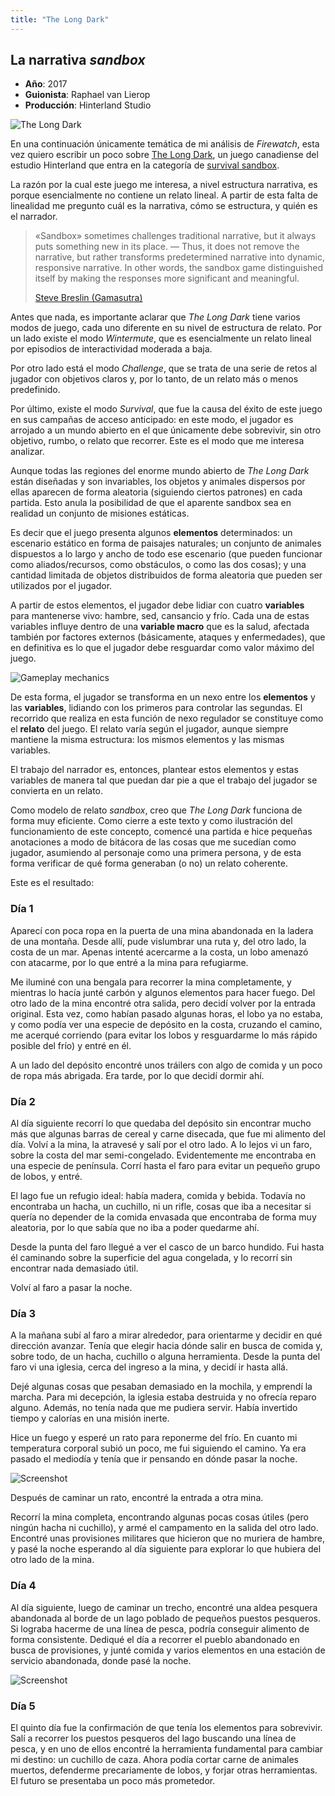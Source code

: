 ```yaml
--- 
title: "The Long Dark"
---
```


## La narrativa *sandbox*

* **Año**: 2017
* **Guionista**: Raphael van Lierop
* **Producción**: Hinterland Studio

![The Long Dark](/content_assets/thelongdark/thelongdark1.png)

En una continuación únicamente temática de mi análisis de *Firewatch*, esta vez quiero escribir un poco sobre [The Long Dark](http://store.steampowered.com/app/305620/The_Long_Dark/), un juego canadiense del estudio Hinterland que entra en la categoría de [survival sandbox](http://tvtropes.org/pmwiki/pmwiki.php/Main/SurvivalSandbox).

La razón por la cual este juego me interesa, a nivel estructura narrativa, es porque esencialmente no contiene un relato lineal. A partir de esta falta de linealidad me pregunto cuál es la narrativa, cómo se estructura, y quién es el narrador.

> «Sandbox» sometimes challenges traditional narrative, but it always puts something new in its place. — Thus, it does not remove the narrative, but rather transforms predetermined narrative into dynamic, responsive narrative. In other words, the sandbox game distinguished itself by making the responses more significant and meaningful.
>
> [Steve Breslin (Gamasutra)](https://www.gamasutra.com/view/feature/132470/the_history_and_theory_of_sandbox_.php)

Antes que nada, es importante aclarar que *The Long Dark* tiene varios modos de juego, cada uno diferente en su nivel de estructura de relato. Por un lado existe el modo *Wintermute*, que es esencialmente un relato lineal por episodios de interactividad moderada a baja.

Por otro lado está el modo *Challenge*, que se trata de una serie de retos al jugador con objetivos claros y, por lo tanto, de un relato más o menos predefinido. 

Por último, existe el modo *Survival*, que fue la causa del éxito de este juego en sus campañas de acceso anticipado: en este modo, el jugador es arrojado a un mundo abierto en el que únicamente debe sobrevivir, sin otro objetivo, rumbo, o relato que recorrer. Este es el modo que me interesa analizar.

Aunque todas las regiones del enorme mundo abierto de *The Long Dark* están diseñadas y son invariables, los objetos y animales dispersos por ellas aparecen de forma aleatoria (siguiendo ciertos patrones) en cada partida. Esto anula la posibilidad de que el aparente sandbox sea en realidad un conjunto de misiones estáticas.

Es decir que el juego presenta algunos **elementos** determinados: un escenario estático en forma de paisajes naturales; un conjunto de animales dispuestos a lo largo y ancho de todo ese escenario (que pueden funcionar como aliados/recursos, como obstáculos, o como las dos cosas); y una cantidad limitada de objetos distribuidos de forma aleatoria que pueden ser utilizados por el jugador.

A partir de estos elementos, el jugador debe lidiar con cuatro **variables** para mantenerse vivo: hambre, sed, cansancio y frío. Cada una de estas variables influye dentro de una **variable macro** que es la salud, afectada también por factores externos (básicamente, ataques y enfermedades), que en definitiva es lo que el jugador debe resguardar como valor máximo del juego.

![Gameplay mechanics](/content_assets/thelongdark/thelongdark2.png)

De esta forma, el jugador se transforma en un nexo entre los **elementos** y las **variables**, lidiando con los primeros para controlar las segundas. El recorrido que realiza en esta función de nexo regulador se constituye como el **relato** del juego. El relato varía según el jugador, aunque siempre mantiene la misma estructura: los mismos elementos y las mismas variables.

El trabajo del narrador es, entonces, plantear estos elementos y estas variables de manera tal que puedan dar pie a que el trabajo del jugador se convierta en un relato. 

Como modelo de relato *sandbox*, creo que *The Long Dark* funciona de forma muy eficiente. Como cierre a este texto y como ilustración del funcionamiento de este concepto, comencé una partida e hice pequeñas anotaciones a modo de bitácora de las cosas que me sucedían como jugador, asumiendo al personaje como una primera persona, y de esta forma verificar de qué forma generaban (o no) un relato coherente. 

Este es el resultado:

### Día 1

Aparecí con poca ropa en la puerta de una mina abandonada en la ladera de una montaña. Desde allí, pude vislumbrar una ruta y, del otro lado, la costa de un mar. Apenas intenté acercarme a la costa, un lobo amenazó con atacarme, por lo que entré a la mina para refugiarme. 

Me iluminé con una bengala para recorrer la mina completamente, y mientras lo hacía junté carbón y algunos elementos para hacer fuego. Del otro lado de la mina encontré otra salida, pero decidí volver por la entrada original. Esta vez, como habían pasado algunas horas, el lobo ya no estaba, y como podía ver una especie de depósito en la costa, cruzando el camino, me acerqué corriendo (para evitar los lobos y resguardarme lo más rápido posible del frío) y entré en él. 

A un lado del depósito encontré unos tráilers con algo de comida y un poco de ropa más abrigada. Era tarde, por lo que decidí dormir ahí. 

### Día 2

Al día siguiente recorrí lo que quedaba del depósito sin encontrar mucho más que algunas barras de cereal y carne disecada, que fue mi alimento del día. Volví a la mina, la atravesé y salí por el otro lado. A lo lejos vi un faro, sobre la costa del mar semi-congelado. Evidentemente me encontraba en una especie de península. Corrí hasta el faro para evitar un pequeño grupo de lobos, y entré. 

El lago fue un refugio ideal: había madera, comida y bebida. Todavía no encontraba un hacha, un cuchillo, ni un rifle, cosas que iba a necesitar si quería no depender de la comida envasada que encontraba de forma muy aleatoria, por lo que sabía que no iba a poder quedarme ahí.

Desde la punta del faro llegué a ver el casco de un barco hundido. Fui hasta él caminando sobre la superficie del agua congelada, y lo recorrí sin encontrar nada demasiado útil. 

Volví al faro a pasar la noche. 

### Día 3

A la mañana subí al faro a mirar alrededor, para orientarme y decidir en qué dirección avanzar. Tenía que elegir hacia dónde salir en busca de comida y, sobre todo, de un hacha, cuchillo o alguna herramienta. Desde la punta del faro vi una iglesia, cerca del ingreso a la mina, y decidí ir hasta allá. 

Dejé algunas cosas que pesaban demasiado en la mochila, y emprendí la marcha. Para mi decepción, la iglesia estaba destruida y no ofrecía reparo alguno. Además, no tenía nada que me pudiera servir. Había invertido tiempo y calorías en una misión inerte. 

Hice un fuego y esperé un rato para reponerme del frío. En cuanto mi temperatura corporal subió un poco, me fui siguiendo el camino. Ya era pasado el mediodía y tenía que ir pensando en dónde pasar la noche.

![Screenshot](/content_assets/thelongdark/thelongdark3.png)

Después de caminar un rato, encontré la entrada a otra mina.

Recorrí la mina completa, encontrando algunas pocas cosas útiles (pero ningún hacha ni cuchillo), y armé el campamento en la salida del otro lado. Encontré unas provisiones militares que hicieron que no muriera de hambre, y pasé la noche esperando al día siguiente para explorar lo que hubiera del otro lado de la mina. 

### Día 4

Al día siguiente, luego de caminar un trecho, encontré una aldea pesquera abandonada al borde de un lago poblado de pequeños puestos pesqueros. Si lograba hacerme de una línea de pesca, podría conseguir alimento de forma consistente. Dediqué el día a recorrer el pueblo abandonado en busca de provisiones, y junté comida y varios elementos en una estación de servicio abandonada, donde pasé la noche.

![Screenshot](/content_assets/thelongdark/thelongdark4.png)

### Día 5

El quinto día fue la confirmación de que tenía los elementos para sobrevivir. Salí a recorrer los puestos pesqueros del lago buscando una línea de pesca, y en uno de ellos encontré la herramienta fundamental para cambiar mi destino: un cuchillo de caza. Ahora podía cortar carne de animales muertos, defenderme precariamente de lobos, y forjar otras herramientas. El futuro se presentaba un poco más prometedor.


